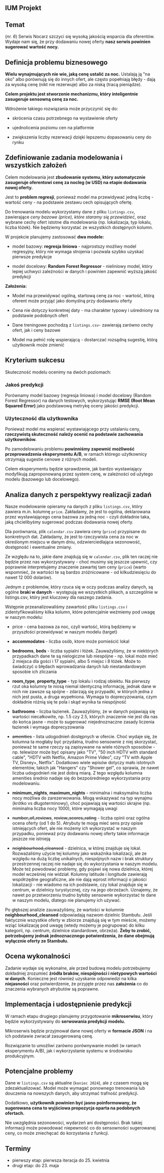 ## IUM Projekt

## Temat

(_nr. 6_) Serwis Nocarz szczyci się wysoką jakością wsparcia dla oferentów. Wydaje nam się, że przy dodawaniu nowej oferty **nasz serwis powinien sugerować wartość nocy.**

## Definicja problemu biznesowego

**Wielu wynajmujących nie wie, jaką cenę ustalić za noc.**
Ustalają ją "na oko" albo porównują się do innych ofert, ale często popełniają błędy - dają za wysoką cenę (nikt nie rezerwuje) albo za niską (tracą pieniądze).

**Celem projektu jest stworzenie mechanizmu, który inteligentnie zasugeruje sensowną cenę za noc.**

Wdrożenie takiego rozwiązania może przyczynić się do:

- skrócenia czasu potrzebnego na wystawienie oferty

- ujednolicenia poziomu cen na platformie

- zwiększenia liczby rezerwacji dzięki lepszemu dopasowaniu ceny do rynku

## Zdefiniowanie zadania modelowania i wszystkich założeń

Celem modelowania jest **zbudowanie systemu, który automatycznie zasugeruje oferentowi cenę za nocleg (w USD) na etapie dodawania nowej oferty.**

Jest to **problem regresji**, ponieważ model ma przewidywać jedną liczbę - wartość ceny - na podstawie zestawu cech opisujących ofertę.

Do trenowania modelu wykorzystamy dane z pliku `listings.csv`, zawierające _ceny bazowe (price), które staramy się przewidzieć_, oraz wybrane cechy ofert istotne dla modelowania (np. lokalizacja, typ lokalu, liczba łóżek). Nie będziemy korzystać ze wszystkich dostępnych kolumn.

W projekcie planujemy zastosować **dwa modele:**

- model bazowy: **regresja liniowa** - najprostszy możliwy model regresyjny, który nie wymaga strojenia i pozwala szybko uzyskać pierwsze predykcje

- model docelowy: **Random Forest Regressor** - nieliniowy model, który lepiej uchwyci zależności w danych i powinien zapewnić wyższą jakość predykcji

**Założenia:**

- Model ma przewidywać ogólną, startową cenę za noc - wartość, którą oferent może przyjąć jako domyślną przy dodawaniu oferty

- Cena nie dotyczy konkretnej daty - ma charakter typowy i uśredniony na podstawie podobnych ofert

- Dane treningowe pochodzą z `listings.csv`- zawierają zarówno cechy ofert, jak i ceny bazowe

- Model ma pełnić rolę wspierającą - dostarczać rozsądną sugestię, którą użytkownik może zmienić

## Kryterium sukcesu

Skuteczność modelu ocenimy na dwóch poziomach:

### Jakoś predykcji

Porównamy model bazowy (regresja liniowa) i model docelowy (Random Forest Regressor) na danych testowych, wykorzystując **RMSE (Root Mean Squared Error)** jako podstawową metrykę oceny jakości predykcji.

### Użyteczność dla użytkownika

Ponieważ model ma wspierać wystawiającego przy ustalaniu ceny, **rzeczywistą skuteczność należy ocenić na podstawie zachowania użytkowników.**

Po zamodelowaniu problemu **powinniśmy zapewnić możliwość przeprowadzenia eksperymentu A/B**, w ramach którego użytkownicy otrzymają sugestie cenowe z różnych modeli.

Celem eksperymentu będzie sprawdzenie, jak bardzo wystawiający modyfikują zaproponowaną przez system cenę, w zależności od użytego modelu (bazowego lub docelowego).

## Analiza danych z perspektywy realizacji zadań

Nasze modelowanie opieramy na danych z pliku `listings.csv`, który zawiera m.in. kolumnę `price`. Zakładamy, że jest to ogólna, deklarowana przez wystawiającego cena bazowa za jedną noc - czyli dokładnie taka, jaką chcielibyśmy sugerować podczas dodawania nowej oferty.

Dla porównania, plik `calendar.csv` zawiera ceny (`price`) przypisane do konkretnych dat. Zakładamy, że jest to rzeczywista cena za noc w określonym miejscu w danym dniu, odzwierciedlająca sezonowość, dostępność i ewentualne zmiany.

Ze względu na to, jakie dane znajdują się w `calendar.csv`, plik ten raczej nie będzie przez nas wykorzystywany - choć musimy się jeszcze upewnić, czy poprawnie interpretujemy znaczenie zawartej tam ceny (`price`) (warto wspomnieć, że wartości te są bardzo zróżnicowane - od kilkudziesięciu do nawet 12 000 dolarów).

Jednym z problemów, który rzuca się w oczy podczas analizy danych, są ogólne **braki w danych** - występują we wszystkich plikach, a szczególnie w listings.csv, który jest kluczowy dla naszego zadania.

Wstępnie przeanalizowaliśmy zawartość pliku `listings.csv` i zidentyfikowaliśmy kilka kolumn, które potencjalnie weźmiemy pod uwagę w naszym modelu:

- price - cena bazowa za noc, czyli wartość, którą będziemy w przyszłości przewidywać w naszym modelu (target)

- **accommodates** - liczba osób, ktore może pomieścić lokal
- **bedrooms**, **beds** - liczba sypialni i łóżek. Zauważyliśmy, że w niektórych przypadkach dane te są nielogiczne lub niespójne - np. lokal może mieć 2 miejsca dla gości i 17 sypialni, albo 5 miejsc i 8 łóżek. Może to świadczyć o błędach wprowadzania danych lub niestandardowym sposobie ich zliczania
- **room_type**, **property_type** - typ lokalu i rodzaj obiektu. Na pierwszy rzut oka kolumny te niosą niemal identyczną informację, jednak dane w nich nie zawsze są spójne - zdarzają się przypadki, w których jedna z nich jest pusta, a druga wypełniona. Wymaga to doprecyzowania, czym dokładnie różnią się te pola i skąd wynika ta niespójność
- **bathrooms** - liczba łazienek. Zauważyliśmy, że w danych pojawiają się wartości niecałkowite, np. 1.5 czy 2.5, których znaczenie nie jest dla nas do końca jasne - może to sugerować niejednoznaczne zasady liczenia łazienek i wymaga doprecyzowania
- ~~amenities~~ - lista udogodnień dostępnych w ofercie. Choć wydaje się, że kolumna ta mogłaby być przydatna, trudno sensownie z niej skorzystać, ponieważ te same rzeczy są zapisywane na wiele różnych sposobów - np. telewizor może być opisany jako "TV", "50 inch HDTV with standard cable", "HDTV with Netflix, Amazon Prime Video", czy "TV with Apple TV, Disney+, Netflix". Dodatkowo wiele wpisów dotyczy mało istotnych elementów, takich jak "Hangers" czy "Shower gel", co sprawia, że nawet liczba udogodnień nie jest dobrą miarą. Z tego względu kolumna amenities średnio nadaje się do bezpośredniego wykorzystania przy modelowaniu.
- **minimum_nights**, **maximum_nights** - minimalna i maksymalna liczba nocy możliwa do zarezerwowania. Mogą wskazywać na typ wynajmu (krótko vs długoterminowy), choć pojawiają się wartości skrajne (np. miminalna liczba nocy 1000), które wymagają uwagi
- ~~number_of_reviews~~, ~~review_scores_rating~~ - liczba opinii oraz ogólna ocena oferty (od 1 do 5). Atrybuty te mogą mieć sens przy opisie istniejących ofert, ale nie możemy ich wykorzystać w naszym przypadku, ponieważ przy dodawaniu nowej oferty takie informacje jeszcze nie istnieją
- ~~neighbourhood_cleansed~~ - dzielnica, w której znajduje się lokal. Rozważaliśmy użycie tej kolumny jako wskaźnika lokalizacji, ale ze względu na dużą liczbę unikalnych, niespójnych nazw i brak struktury przestrzennej raczej nie nadaje się do wykorzystania w naszym modelu. Może też powodować problemy, gdy pojawi się nowa dzielnica, której model wcześniej nie widział.
  Kolumny latitude i longitude zawierają współrzędne geograficzne, ale nie dają wprost informacji o jakości lokalizacji - nie wiadomo na ich podstawie, czy lokal znajduje się w centrum, w dzielnicy turystycznej, czy na jego obrzeżach. Uznajemy, że nawet po przetworzeniu trudno byłoby sensownie wykorzystać te dane w naszym modelu, dlatego nie planujemy ich używać.

Po głębszej analizie zauważyliśmy, że wartości w kolumnie **neighbourhood_cleansed** odpowiadają nazwom dzielnic Stambułu. Jeśli faktycznie wszystkie oferty w zbiorze znajdują się w tym mieście, możemy wziąć lokalizację pod uwagę (wtedy możemy je pogrupować do kilku kategorii, np. centrum, dzielnice standardowe, obrzeża). **Żeby to zrobić, potrzebujemy jednak jednoznacznego potwierdzenia, że dane obejmują wyłącznie oferty ze Stambułu.**

## Ocena wykonalności

Zadanie wydaje się wykonalne, ale przed budową modelu potrzebujemy dokładniej zrozumieć **źródła braków, niespójności i nietypowych wartości w danych**. Konieczne jest również uzyskanie odpowiedzi na kilka **niejasności** oraz potwierdzenie, że przyjęte przez nas **założenia** co do znaczenia wybranych atrybutów są poprawne.

## Implementacja i udostępnienie predykcji

W ramach etapu drugiego planujemy przygotowanie **mikroserwisu**, który będzie wykorzystywany do **serwowania predykcji modelu.**

Mikroserwis będzie przyjmował dane nowej oferty w **formacie JSON** i na ich podstawie zwracał zasugerowaną cenę.

Rozwiązanie to umożliwi zarówno porównywanie modeli (w ramach eksperymentu A/B), jak i wykorzystanie systemu w środowisku produkcyjnym.

## Potencjalne problemy

Dane w `listings.csv` są aktualne (`koniec 2024`), ale z czasem mogą się zdezaktualizować. Model może wymagać ponownego trenowania lub douczenia na nowszych danych, aby utrzymać trafność predykcji.

Dodatkowo, **użytkownik powinien być jasno poinformowany, że sugerowana cena to wyjściowa propozycja oparta na podobnych ofertach.**

Nie uwzględnia sezonowości, wydarzeń ani dostępności.
Brak takiej informacji może powodować niepewność co do sensowności sugerowanej ceny, co może zniechęcać do korzystania z funkcji.

## Terminy

- pierwszy etap: pierwsza iteracja do 25. kwietnia
- drugi etap: do 23. maja

